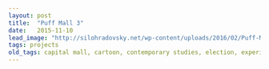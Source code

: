 ```yaml
---
layout: post
title:  "Puff Mall 3"
date:   2015-11-10
lead_image: "http://silohradovsky.net/wp-content/uploads/2016/02/Puff-Mall-Three-Cover.png"
tags: projects
old_tags: capital mall, cartoon, contemporary studies, election, experimental fiction, herbalism, kendrick lamar, lady gaga, media, MN state fair, novella, poetry, pop culture, psychovariance, puff mall, service industry, superbowl
---
```

